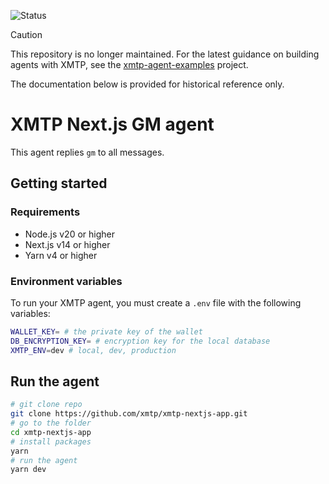 ![Status](https://img.shields.io/badge/Deprecated-brown)

> [!CAUTION]
> This repository is no longer maintained. For the latest guidance on building agents with XMTP, see the [xmtp-agent-examples](https://github.com/ephemeraHQ/xmtp-agent-examples) project.

The documentation below is provided for historical reference only.

# XMTP Next.js GM agent

This agent replies `gm` to all messages.

## Getting started

### Requirements

- Node.js v20 or higher
- Next.js v14 or higher
- Yarn v4 or higher

### Environment variables

To run your XMTP agent, you must create a `.env` file with the following
variables:

```bash
WALLET_KEY= # the private key of the wallet
DB_ENCRYPTION_KEY= # encryption key for the local database
XMTP_ENV=dev # local, dev, production
```

## Run the agent

```bash
# git clone repo
git clone https://github.com/xmtp/xmtp-nextjs-app.git
# go to the folder
cd xmtp-nextjs-app
# install packages
yarn
# run the agent
yarn dev
```
